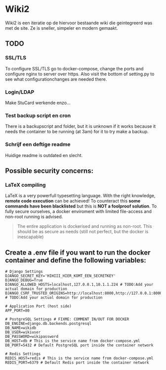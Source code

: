# Wiki2
Wiki2 is een iteratie op de hiervoor bestaande wiki die geintegreerd was met de site. Ze is sneller, simpeler en modern gemaakt.

## TODO
### SSL/TLS
To configure SSL/TLS go to docker-compose, change the ports and configure nginx to server over https. Also visit the bottom of setting.py to see what configurationchanges are needed there.

### Login/LDAP
Make StuCard werkende enzo...

### Test backup script en cron
There is a backupscript and folder, but it is unknown if it works because it needs the container to be running (at 3am) for it to try make a backup.

### Schrijf een deftige readme
Huidige readme is outdated en slecht.

## Possible security concerns:
### LaTeX compiling
LaTeX is a very powerfull typesetting language. With the right knowledge, **remote code execution** can be achieved! To counteract this **some commands have been blacklisted** but this is **NOT a foolproof solution**. To fully secure ourselves, a docker enviroment with limited file-access and non-root running is advised.
> The entire application is dockerised and running as non-root. This should be as secure as needs (still not perfect, but the docker is inescapable)

## Create a .env file if you want to run the docker container and define the following variables:
```
# Django Settings
DJANGO_SECRET_KEY='HIHIII_HIER_KOMT_EEN_SECRETKEY'
DJANGO_DEBUG=True
DJANGO_ALLOWED_HOSTS=localhost,127.0.0.1,10.1.1.224 # TODO:Add your actual domain for production
DJANGO_CSRF_TRUSTED_ORIGINS=http://localhost:8000,http://127.0.0.1:8000,http://10.1.1.224:8000 # TODO:Add your actual domain for production

# Application Port (host side)
APP_PORT=80

# PostgreSQL Settings # FIXME: COMMENT IN/OUT FOR DOCKER
DB_ENGINE=django.db.backends.postgresql
DB_NAME=wikidb
DB_USER=wikiuser
DB_PASSWORD=wikipassword
DB_HOST=db # This is the service name from docker-compose.yml
DB_PORT=5432 # Default PostgreSQL port inside the container network

# Redis Settings
REDIS_HOST=redis # This is the service name from docker-compose.yml
REDIS_PORT=6379 # Default Redis port inside the container network
```